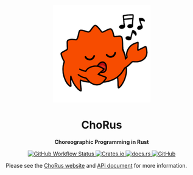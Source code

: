 <p align="center">
  <img src="./assets/ChoRus.png" width="256" height="256">
</p>

<h1 align="center">ChoRus</h1>

<p align="center"><b>Choreographic Programming in Rust</b></p>

<p align="center">
  <a href="https://github.com/lsd-ucsc/ChoRus/actions/workflows/rust.yml" target="_blank" rel="noreferrer">
    <img alt="GitHub Workflow Status" src="https://img.shields.io/github/actions/workflow/status/lsd-ucsc/ChoRus/rust.yml">
  </a>
  <a href="https://crates.io/crates/chorus_lib" target="_blank" rel="noreferrer">
    <img alt="Crates.io" src="https://img.shields.io/crates/v/chorus_lib">
  </a>
  <a href="https://docs.rs/chorus_lib/latest/chorus_lib/" target="_blank" rel="noreferrer">
    <img alt="docs.rs" src="https://img.shields.io/docsrs/chorus_lib">
  </a>
  <a href="https://github.com/lsd-ucsc/ChoRus/blob/main/LICENSE" target="_blank" rel="noreferrer">
    <img alt="GitHub" src="https://img.shields.io/github/license/lsd-ucsc/ChoRus">
  </a>
</p>

Please see the [ChoRus website](https://lsd-ucsc.github.io/ChoRus/) and [API document](https://docs.rs/chorus_lib) for more information.
